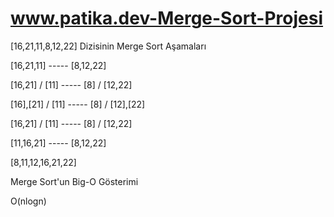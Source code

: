 # www.patika.dev-Merge-Sort-Projesi

[16,21,11,8,12,22] Dizisinin Merge Sort Aşamaları

[16,21,11]  -----  [8,12,22]
 
 [16,21] / [11] -----  [8] / [12,22]

 [16],[21] / [11] ----- [8] / [12],[22]

 [16,21] / [11] ----- [8]  / [12,22]

 [11,16,21] -----  [8,12,22]

 [8,11,12,16,21,22] 
 
 Merge Sort'un Big-O Gösterimi
 
 O(nlogn)

